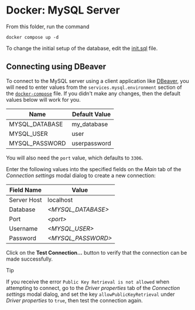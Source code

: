 # Docker: MySQL Server

From this folder, run the command

```
docker compose up -d
```

To change the initial setup of the database, edit the [init.sql](./init-db/init.sql) file.

## Connecting using DBeaver

To connect to the MySQL server using a client application like [DBeaver](https://dbeaver.io/), you will need to enter values from the `services.mysql.environment` section of the [`docker-compose`](./docker-compose.yml) file. If you didn't make any changes, then the default values below will work for you.

| Name                | Default Value |
|---------------------|---------------|
| MYSQL_DATABASE      | my_database   |
| MYSQL_USER          | user          |
| MYSQL_PASSWORD      | userpassword  |

You will also need the `port` value, which defaults to `3306`.

Enter the following values into the specified fields on the *Main* tab of the *Connection settings* modal dialog to create a new connection:

| Field Name  | Value                    |
|-------------|--------------------------|
| Server Host | localhost                |
| Database    | *&lt;MYSQL_DATABASE&gt;* |
| Port        | *&lt;port&gt;*           |
| Username    | *&lt;MYSQL_USER&gt;*     |
| Password    | *&lt;MYSQL_PASSWORD&gt;* |

Click on the **Test Connection...** button to verify that the connection can be made successfully.

> [!TIP]
> If you receive the error `Public Key Retrieval is not allowed` when attempting to connect, go to the *Driver properties* tab of the *Connection settings* modal dialog, and set the key `allowPublicKeyRetrieval` under *Driver properties* to `true`, then test the connection again.